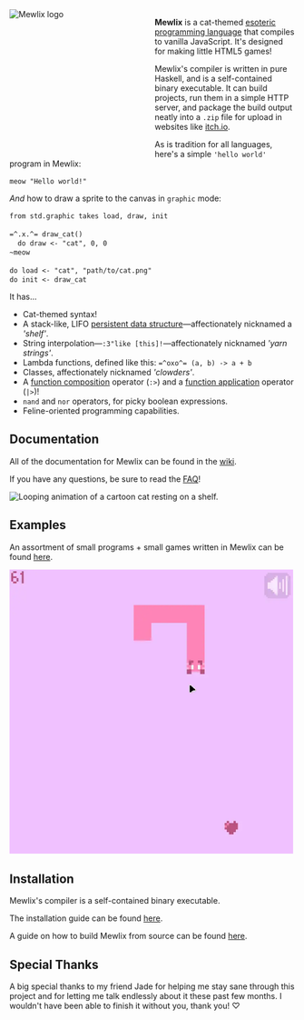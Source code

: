 <img align="left" width="256" height="256" src="logo.svg" alt="Mewlix logo">

**Mewlix** is a cat-themed [esoteric programming language](https://en.wikipedia.org/wiki/Esoteric_programming_language) that compiles to vanilla JavaScript. It's designed for making little HTML5 games!

Mewlix's compiler is written in pure Haskell, and is a self-contained binary executable. It can build projects, run them in a simple HTTP server, and package the build output neatly into a `.zip` file for upload in websites like [itch.io](https://itch.io/).

As is tradition for all languages, here's a simple `'hello world'` program in Mewlix:
```mewlix
meow "Hello world!"
```
*And* how to draw a sprite to the canvas in `graphic` mode:
```mewlix
from std.graphic takes load, draw, init

=^.x.^= draw_cat()
  do draw <- "cat", 0, 0
~meow

do load <- "cat", "path/to/cat.png"
do init <- draw_cat
```

It has...
 
- Cat-themed syntax!
- A stack-like, LIFO [persistent data structure](https://en.wikipedia.org/wiki/Persistent_data_structure)—affectionately nicknamed a *'shelf'*.
- String interpolation—`:3"like [this]!`—affectionately nicknamed *'yarn strings'*.
- Lambda functions, defined like this: `=^oxo^= (a, b) -> a + b`
- Classes, affectionately nicknamed *'clowders'*.
- A [function composition](https://github.com/kbmackenzie/mewlix/wiki/Operators#function-composition-) operator (`:>`) and a [function application](https://github.com/kbmackenzie/mewlix/wiki/Operators#function-pipes-) operator (`|>`)!
- `nand` and `nor` operators, for picky boolean expressions.
- Feline-oriented programming capabilities.

## Documentation
All of the documentation for Mewlix can be found in the [wiki](https://github.com/kbmackenzie/mewlix/wiki).

If you have any questions, be sure to read the [FAQ](https://github.com/kbmackenzie/mewlix/wiki/FAQ)!

![Looping animation of a cartoon cat resting on a shelf.](https://github.com/kbmackenzie/mewlix/wiki/imgs/cat-shelf.webp)

## Examples

An assortment of small programs + small games written in Mewlix can be found [here](https://github.com/kbmackenzie/mewlix-examples).

<img width="500" height="500" src="https://github.com/kbmackenzie/mewlix-examples/raw/main/previews/mewlix-snake.webp" alt="Snake game example.">

## Installation
Mewlix's compiler is a self-contained binary executable.

The installation guide can be found [here](./INSTALL.md).

A guide on how to build Mewlix from source can be found [here](./INSTALL.md#build-from-source).

## Special Thanks
A big special thanks to my friend Jade for helping me stay sane through this project and for letting me talk endlessly about it these past few months. I wouldn't have been able to finish it without you, thank you! ♡
